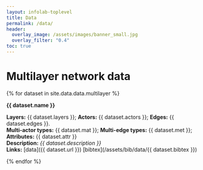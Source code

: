```yaml
---
layout: infolab-toplevel
title: Data
permalink: /data/
header:
  overlay_image: /assets/images/banner_small.jpg
  overlay_filter: "0.4"
toc: true
---
```


# Multilayer network data

{% for dataset in site.data.data.multilayer %}

**{{ dataset.name }}**

**Layers:** {{ dataset.layers }}; **Actors:** {{ dataset.actors }}; **Edges:** {{ dataset.edges }}.<br/>
**Multi-actor types:** {{ dataset.mat }}; **Multi-edge types:** {{ dataset.met }}; **Attributes:** {{ dataset.attr }}<br/>
**Description:** *{{ dataset.description }}*<br/>
**Links:** [data]({{ dataset.url }}) [bibtex](/assets/bib/data/{{ dataset.bibtex }})

{% endfor %}

